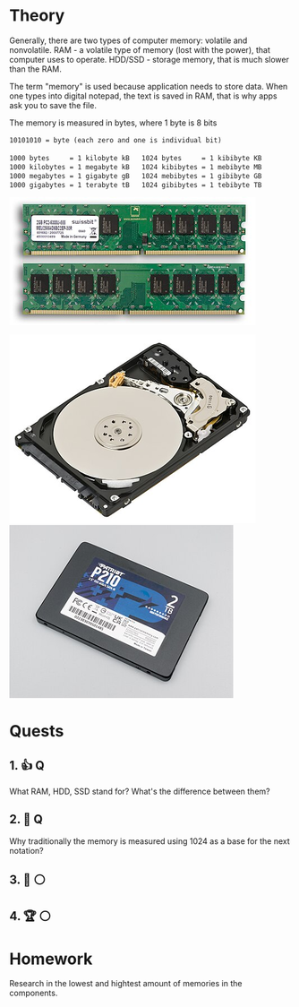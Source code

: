 # Theory
Generally, there are two types of computer memory: volatile and nonvolatile.
RAM - a volatile type of memory (lost with the power), that computer uses to operate. 
HDD/SSD - storage memory, that is much slower than the RAM.

The term "memory" is used because application needs to store data. When one types into digital notepad, the text is saved in RAM, that is why apps ask you to save the file.

The memory is measured in bytes, where 1 byte is 8 bits

```
10101010 = byte (each zero and one is individual bit)

1000 bytes     = 1 kilobyte kB   1024 bytes     = 1 kibibyte KB 
1000 kilobytes = 1 megabyte kB   1024 kibibytes = 1 mebibyte MB 
1000 megabytes = 1 gigabyte gB   1024 mebibytes = 1 gibibyte GB
1000 gigabytes = 1 terabyte tB   1024 gibibytes = 1 tebibyte TB
```

![ram_2gb](ram_2gb.jpg)

![hdd](hdd.jpg)
![ssd](ssd.jpg)

# Quests

## 1. 👍  Q
What RAM, HDD, SSD stand for? What's the difference between them?
## 2. 🔑 Q
Why traditionally the memory is measured using 1024 as a base for the next notation?
## 3. 🏅️ ⚪
## 4. 🏆 ⚪

# Homework
Research in the lowest and hightest amount of memories in the components.